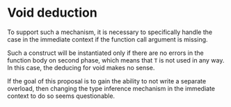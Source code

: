 # Void deduction

To support such a mechanism, it is necessary to specifically 
handle the case in the immediate context if the function call argument is missing.

Such a construct will be instantiated only if there are no errors 
in the function body on second phase, which means that `T` is not used in any way. 
In this case, the deducing for void makes no sense.

If the goal of this proposal is to gain the ability to not write a separate overload, 
then changing the type inference mechanism in the immediate context to do so seems questionable.